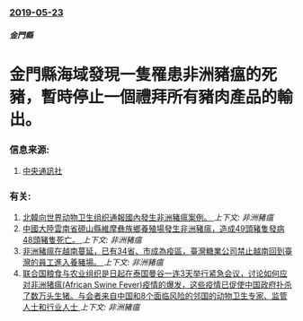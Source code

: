 ### [2019-05-23](/news/2019/05/23/index.md)

##### 金門縣
# 金門縣海域發現一隻罹患非洲豬瘟的死豬，暫時停止一個禮拜所有豬肉產品的輸出。 




### 信息来源:

1. [中央通訊社](https://www.cna.com.tw/news/firstnews/201905240198.aspx)

### 有关:

1. [北韓向世界动物卫生组织通報國內發生非洲豬瘟案例。 ](/news/2019/05/30/北韓向世界动物卫生组织通報國內發生非洲豬瘟案例.md) _上下文: 非洲豬瘟_
2. [中國大陸雲南省硯山縣維摩彝族鄉養殖場發生非洲豬瘟，造成49頭豬隻發病48頭豬隻死亡。 ](/news/2019/05/25/中國大陸雲南省硯山縣維摩彝族鄉養殖場發生非洲豬瘟-造成49頭豬隻發病48頭豬隻死亡.md) _上下文: 非洲豬瘟_
3. [非洲豬瘟在越南蔓延，已有34省、市成為疫區，臺灣糖業公司禁止越南回到臺灣的員工進入養豬場。 ](/news/2019/05/19/非洲豬瘟在越南蔓延-已有34省-市成為疫區-臺灣糖業公司禁止越南回到臺灣的員工進入養豬場.md) _上下文: 非洲豬瘟_
4. [联合国粮食与农业组织是日起在泰国曼谷一连3天举行紧急会议，讨论如何应对非洲猪瘟(African Swine Fever)疫情的爆发，这些疫情已促使中国政府扑杀了数万头生猪。与会者来自中国和8个面临风险的邻国的动物卫生专家、监管人士和行业人士 ](/news/2018/09/5/联合国粮食与农业组织是日起在泰国曼谷一连3天举行紧急会议-讨论如何应对非洲猪瘟-African-Swine-Fever.md) _上下文: 非洲豬瘟_
